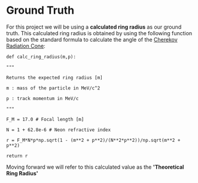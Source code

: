 # Ground Truth

For this project we will be using a **calculated ring radius** as our ground truth. This calculated ring radius is obtained by using the following function based on the standard formula to calculate the angle of the [Cherekov Radiation Cone](https://indico.cern.ch/event/1156680/contributions/4857473/attachments/2471565/4240363/PID_Lecture_HighRR_Germany_June_2022.pdf):

`def calc_ring_radius(m,p):`

`"""`

`Returns the expected ring radius [m]`

`m : mass of the particle in MeV/c^2`

`p : track momentum in MeV/c`

`"""`

`F_M = 17.0 # Focal length [m]`

`N = 1 + 62.8e-6 # Neon refractive index`

`r = F_M*N*p*np.sqrt(1 - (m**2 + p**2)/(N**2*p**2))/np.sqrt(m**2 + p**2)`

`return r`

Moving forward we will refer to this calculated value as the **'Theoretical Ring Radius'**
